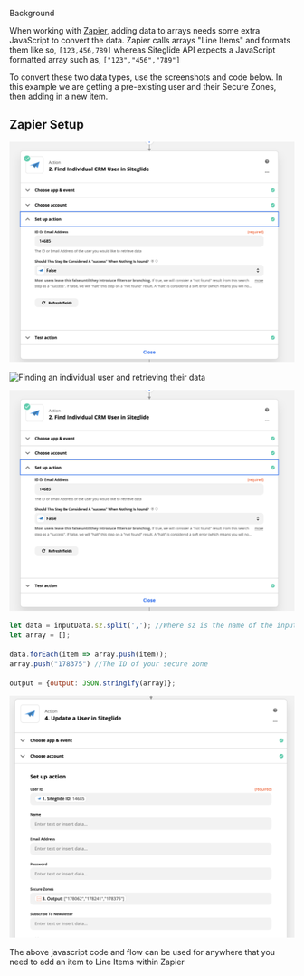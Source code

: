 Background

When working with [Zapier](https://help.siteglide.com/article/292-zapier-getting-started), adding data to arrays needs some extra JavaScript to convert the data. Zapier calls arrays "Line Items" and formats them like so, `[123,456,789]` whereas Siteglide API expects a JavaScript formatted array such as, `["123","456","789"]`

To convert these two data types, use the screenshots and code below.  In this example we are getting a pre-existing user and their Secure Zones, then adding in a new item.

## Zapier Setup

![Finding an individual user and retrieving their data](./../.gitbook/assets/archbee_uploads/-AMxd0CRDYGkCslIGDgoD_Screen%20Shot%202021-01-07%20at%2021.05.08.png) 

![Finding an individual user and retrieving their data](./../.gitbook/assets/archbee_uploads/-AM) 

![Pass that data into a "Run Javascript" action and run the following JavaScript](./../.gitbook/assets/archbee_uploads/-AMxd0CRDYGkCslIGDgoD_Screen%20Shot%202021-01-07%20at%2021.05.08.png) 


```javascript
let data = inputData.sz.split(','); //Where sz is the name of the input data you picked above
let array = [];

data.forEach(item => array.push(item));
array.push("178375") //The ID of your secure zone

output = {output: JSON.stringify(array)};
```

![Pass the output of the "Run Javascript" action into the "Update User" action](./../.gitbook/assets/archbee_uploads/z3nHyi_3lNBW4Mbcl5b2n_Screen%20Shot%202021-01-07%20at%2021.10.16.png)

The above javascript code and flow can be used for anywhere that you need to add an item to Line Items within Zapier

